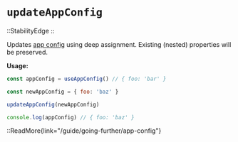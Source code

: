 # `updateAppConfig`

::StabilityEdge
::

Updates [app config](/guide/going-further/app-config) using deep assignment. Existing (nested) properties will be preserved.

**Usage:**

```js
const appConfig = useAppConfig() // { foo: 'bar' }

const newAppConfig = { foo: 'baz' }

updateAppConfig(newAppConfig)

console.log(appConfig) // { foo: 'baz' }
```

::ReadMore{link="/guide/going-further/app-config"}
